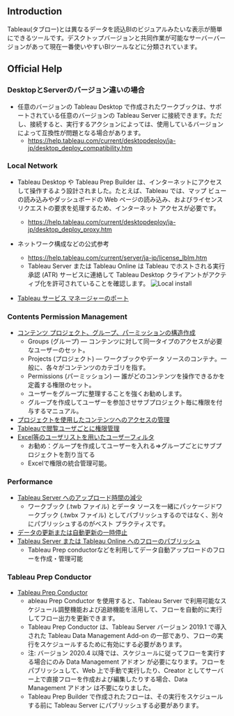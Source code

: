 ## Introduction

Tableau(タブロー)とは異なるデータを読込BIのビジュアルみたいな表示が簡単にできるツールです。デスクトップバージョンと共同作業が可能なサーバーバージョンがあって現在一番使いやすいBIツールなどに分類されています。

## Official Help

### DesktopとServerのバージョン違いの場合

* 任意のバージョンの Tableau Desktop で作成されたワークブックは、サポートされている任意のバージョンの Tableau Server に接続できます。ただし、接続すると、実行するアクションによっては、使用しているバージョンによって互換性が問題となる場合があります。
  * https://help.tableau.com/current/desktopdeploy/ja-jp/desktop_deploy_compatibility.htm



### Local Network

* Tableau Desktop や Tableau Prep Builder は、インターネットにアクセスして操作するよう設計されました。たとえば、Tableau では、マップ ビューの読み込みやダッシュボードの Web ページの読み込み、およびライセンス リクエストの要求を処理するため、インターネット アクセスが必要です。
  * https://help.tableau.com/current/desktopdeploy/ja-jp/desktop_deploy_proxy.htm

* ネットワーク構成などの公式参考
  * https://help.tableau.com/current/server/ja-jp/license_lblm.htm
  *  Tableau Server または Tableau Online は Tableau でホストされる実行承認 (ATR) サービスに連絡して Tableau Desktop クライアントがアクティブ化を許可されていることを確認します。
![Local install](https://help.tableau.com/current/server/ja-jp/Img/virtual_desktop_server_lblm.png)

* [Tableau サービス マネージャーのポート](https://help.tableau.com/current/server/ja-jp/ports.htm)

### Contents Permission Management

* [コンテンツ プロジェクト、グループ、パーミッションの構造作成](https://help.tableau.com/current/guides/everybody-install/ja-jp/everybody_admin_permissions.htm)
  * Groups (グループ) — コンテンツに対して同一タイプのアクセスが必要なユーザーのセット。
  * Projects (プロジェクト) — ワークブックやデータ ソースのコンテナ。一般に、各々がコンテンツのカテゴリを指す。
  * Permissions (パーミッション) — 誰がどのコンテンツを操作できるかを定義する権限のセット。
  * ユーザーをグループに整理することを強くお勧めします。
  * グループを作成してユーザーを参加させサブプロジェクト毎に権限を付与するマニュアル。
* [プロジェクトを使用したコンテンツへのアクセスの管理](https://help.tableau.com/current/server/ja-jp/projects.htm)
* [Tableauで閲覧ユーザごとに権限管理](https://blog.truestar.co.jp/tableau/20180503/1507/)
* [ Excel等のユーザリストを用いたユーザーフィルタ](https://newssdx.kcme.jp/tableautips-userfilter-security/)
  * お勧め：グループを作成してユーザーを入れる⇒グループごとにサブプロジェクトを割り当てる
  * Excelで権限の統合管理可能。

### Performance

* [Tableau Server へのアップロード時間の減少](https://help.tableau.com/current/pro/desktop/ja-jp/perf_reduce_upload_times.htm)
  * ワークブック (.twb ファイル) とデータ ソースを一緒にパッケージドワークブック (.twbx ファイル) としてパブリッシュするのではなく、別々にパブリッシュするのがベスト プラクティスです。
* [データの更新または自動更新の一時停止](https://help.tableau.com/current/pro/desktop/ja-jp/refresh.htm)
* [Tableau Server または Tableau Online へのフローのパブリッシュ](https://help.tableau.com/current/prep/ja-jp/prep_conductor_publish_flow.htm)
  * Tableau Prep conductorなどを利用してデータ自動アップロードのフローを作成・管理可能

### Tableau Prep Conductor

* [Tableau Prep Conductor](https://help.tableau.com/current/server/ja-jp/prep_publishserver_overview.htm)
  * ableau Prep Conductor を使用すると、Tableau Server で利用可能なスケジュール調整機能および追跡機能を活用して、フローを自動的に実行してフロー出力を更新できます。
  * Tableau Prep Conductor は、Tableau Server バージョン 2019.1 で導入された Tableau Data Management Add-on の一部であり、フローの実行をスケジュールするために有効にする必要があります。
  * 注: バージョン 2020.4 以降では、スケジュールに従ってフローを実行する場合にのみ Data Management アドオン が必要になります。フローをパブリッシュして、Web 上で手動で実行したり、Creator としてサーバー上で直接フローを作成および編集したりする場合、Data Management アドオン は不要になりました。
  * Tableau Prep Builder で作成されたフローは、その実行をスケジュールする前に Tableau Server にパブリッシュする必要があります。
